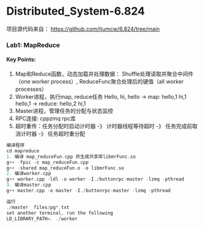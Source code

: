 # Distributed_System-6.824
项目源代码来自： https://github.com/tjumcw/6.824/tree/main

### Lab1: MapReduce
#### Key Points:
1. Map和Reduce函数，动态加载并处理数据： Shuffle处理读取并聚合中间件（one worker process）, ReduceFunc聚合处理后的键值（all worker processes）
2. Worker进程，执行map, reduce任务  Hello, hi, hello -> map: hello,1 hi,1 hello,1 -> reduce: hello,2 hi,1
3. Master进程，管理任务的分配与状态监控
4. RPC连接: cppzmq rpc库
5. 超时重传：任务分配时启动计时器 -》 计时器线程等待超时 -》 任务完成前取消计时器 -》 任务超时重分配

```cpp
编译程序
cd mapreduce
1. 编译 map_reduceFun.cpp 并生成共享库libmrFunc.so
g++ -fpic -c map_reduceFun.cpp
g++ -shared map_reduceFun.o -o libmrFunc.so
2. 编译worker.cpp
g++ worker.cpp -ldl -o worker -I./buttonrpc-master -lzmq -pthread
3. 编译master.cpp
g++ master.cpp -o master -I./buttonrpc-master -lzmq -pthread
```
```cpp
运行
./master  files/pg*.txt
set another terminal, run the following
LD_LIBRARY_PATH=. ./worker
```
